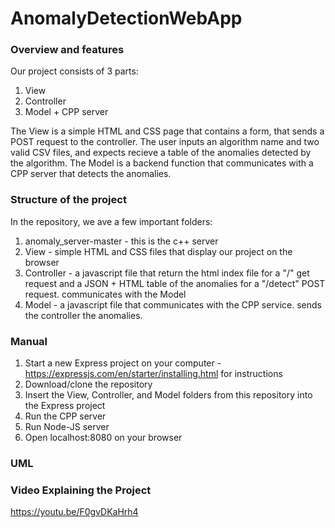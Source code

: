 # AnomalyDetectionWebApp

### Overview and features 

Our project consists of 3 parts: 

1. View 
2. Controller
3. Model + CPP server

The View is a simple HTML and CSS page that contains a form, that sends a POST request to the controller. The user inputs an algorithm name and two valid CSV files, and expects recieve a table of the anomalies detected by the algorithm. The Model is a backend function that communicates with a CPP server that detects the anomalies. 

### Structure of the project

In the repository, we ave a few important folders: 

1. anomaly_server-master - this is the c++ server
2. View - simple HTML and CSS files that display our project on the browser
3. Controller - a javascript file that return the html index file for a "/" get request and a JSON + HTML table of the anomalies for a "/detect" POST request. communicates with the Model
4. Model - a javascript file that communicates with the CPP service. sends the controller the anomalies. 

### Manual

1. Start a new Express project on your computer - https://expressjs.com/en/starter/installing.html for instructions
2. Download/clone the repository
3. Insert the View, Controller, and Model folders from this repository into the Express project 
4. Run the CPP server
5. Run Node-JS server
6. Open localhost:8080 on your browser

### UML



### Video Explaining the Project

https://youtu.be/F0gvDKaHrh4
